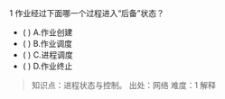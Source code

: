 1
作业经过下面哪一个过程进入“后备”状态？
- ( ) A.作业创建 
- ( ) B.作业调度 
- ( ) C.进程调度 
- ( ) D.作业终止

> 知识点：进程状态与控制。
> 出处：网络
> 难度：1
> 解释
